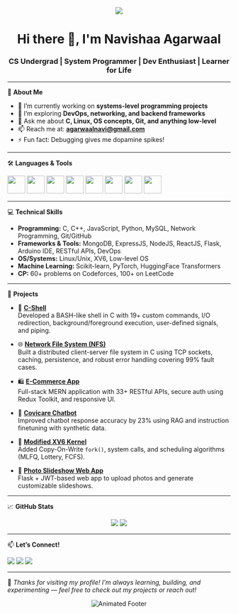 <!-- Profile Header using Capsule Render -->
<p align="center">
  <img src="https://capsule-render.vercel.app/api?type=waving&color=gradient&height=200&section=header&text=Welcome%20to%20My%20GitHub!&fontSize=40&animation=twinkling" />
</p>
<h1 align="center">Hi there 👋, I'm Navishaa Agarwaal</h1>
<h3 align="center">CS Undergrad | System Programmer | Dev Enthusiast | Learner for Life</h3>

---
🌟 **About Me**

- 🔭 I’m currently working on **systems-level programming projects**
- 🌱 I’m exploring **DevOps, networking, and backend frameworks**
- 💬 Ask me about **C, Linux, OS concepts, Git, and anything low-level**
- 📫 Reach me at: **agarwaalnavi@gmail.com**
- ⚡ Fun fact: Debugging gives me dopamine spikes!

---

🛠️ **Languages & Tools**

<p align="left">
  <img src="https://cdn.jsdelivr.net/gh/devicons/devicon/icons/c/c-original.svg" width="40" />
  <img src="https://cdn.jsdelivr.net/gh/devicons/devicon/icons/cplusplus/cplusplus-original.svg" width="40" />
  <img src="https://cdn.jsdelivr.net/gh/devicons/devicon/icons/javascript/javascript-original.svg" width="40" />
  <img src="https://cdn.jsdelivr.net/gh/devicons/devicon/icons/python/python-original.svg" width="40" />
  <img src="https://cdn.jsdelivr.net/gh/devicons/devicon/icons/bash/bash-original.svg" width="40" />
  <img src="https://cdn.jsdelivr.net/gh/devicons/devicon/icons/linux/linux-original.svg" width="40" />
  <img src="https://cdn.jsdelivr.net/gh/devicons/devicon/icons/git/git-original.svg" width="40" />
  <img src="https://cdn.jsdelivr.net/gh/devicons/devicon/icons/vscode/vscode-original.svg" width="40" />
</p>

---

💻 **Technical Skills**

- **Programming:** C, C++, JavaScript, Python, MySQL, Network Programming, Git/GitHub  
- **Frameworks & Tools:** MongoDB, ExpressJS, NodeJS, ReactJS, Flask, Arduino IDE, RESTful APIs, DevOps  
- **OS/Systems:** Linux/Unix, XV6, Low-level OS  
- **Machine Learning:** Scikit-learn, PyTorch, HuggingFace Transformers  
- **CP:** 60+ problems on Codeforces, 100+ on LeetCode

---

📂 **Projects**

- 🔧 [**C-Shell**](https://github.com/Navishaa05/C-Shell)  
  Developed a BASH-like shell in C with 19+ custom commands, I/O redirection, background/foreground execution, user-defined signals, and piping.

- 🌐 [**Network File System (NFS)**](https://github.com/Navishaa05/NFS)  
  Built a distributed client-server file system in C using TCP sockets, caching, persistence, and robust error handling covering 99% fault cases.

- 🛍️ [**E-Commerce App**](https://github.com/Navishaa05/ecommerce-app)  
  Full-stack MERN application with 33+ RESTful APIs, secure auth using Redux Toolkit, and responsive UI.

- 🧠 [**Covicare Chatbot**](https://github.com/Navishaa05/RAG-Chatbot)  
  Improved chatbot response accuracy by 23% using RAG and instruction finetuning with synthetic data.

- 🧬 [**Modified XV6 Kernel**](https://github.com/Navishaa05/Modified-XV6)  
  Added Copy-On-Write `fork()`, system calls, and scheduling algorithms (MLFQ, Lottery, FCFS).

- 📸 [**Photo Slideshow Web App**](https://github.com/Navishaa05/Webdev-Photo-slideshow-app)  
  Flask + JWT-based web app to upload photos and generate customizable slideshows.

---

📈 **GitHub Stats**

<p align="center">
  <img src="https://github-readme-stats.vercel.app/api?username=Navishaa05&show_icons=true&theme=github_dark" />
  <img src="https://github-readme-stats.vercel.app/api/top-langs/?username=Navishaa05&layout=compact&theme=github_dark" />
</p>

---

📫 **Let’s Connect!**

<p align="left">
  <a href="mailto:agarwaalnavi@gmail.com"><img src="https://img.shields.io/badge/Email-red?style=for-the-badge&logo=gmail" /></a>
  <a href="https://www.linkedin.com/in/navishaa-agarwaal-62a9b8339/"><img src="https://img.shields.io/badge/LinkedIn-blue?style=for-the-badge&logo=linkedin" /></a>
  <a href="https://github.com/Navishaa05"><img src="https://img.shields.io/badge/GitHub-181717?style=for-the-badge&logo=github" /></a>
</p>

---

🔗 *Thanks for visiting my profile! I'm always learning, building, and experimenting — feel free to check out my projects or reach out!*

<p align="center">
  <img src="https://camo.githubusercontent.com/ff1d4eb768b74fa335491dd8a7e87d95017665c1570e5a8828fddfdb728da450/68747470733a2f2f63617073756c652d72656e6465722e76657263656c2e6170702f6170693f747970653d776176696e6726636f6c6f723d6772616469656e74266865696768743d3130302673656374696f6e3d666f6f746572" alt="Animated Footer" />
</p>

